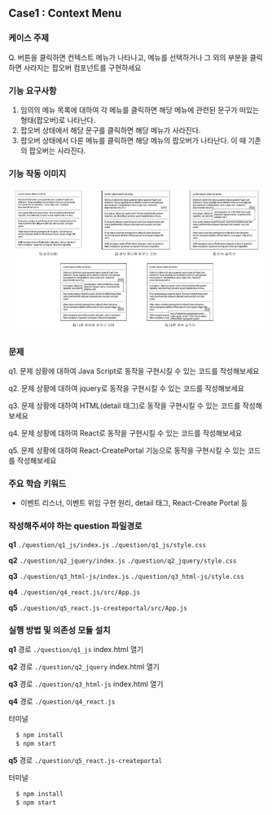 ## Case1 : Context Menu


### 케이스 주제
Q. 버튼을 클릭하면 컨텍스트 메뉴가 나타나고, 메뉴를 선택하거나 그 외의 부분을 클릭하면 사라지는 팝오버 컴포넌트를 구현하세요


### 기능 요구사항
1. 임의의 메뉴 목록에 대하여 각 메뉴를 클릭하면 해당 메뉴에 관련된 문구가 떠있는 형태(팝오버)로 나타난다.
2. 팝오버 상태에서 해당 문구를 클릭하면 해당 메뉴가 사라진다.
3. 팝오버 상태에서 다른 메뉴를 클릭하면 해당 메뉴의 팝오버가 나타난다. 이 때 기존의 팝오버는 사라진다.


### 기능 작동 이미지
![example_image](./example_image.jpg)


### 문제
q1. 문제 상황에 대하여 Java Script로 동작을 구현시킬 수 있는 코드를 작성해보세요

q2. 문제 상황에 대하여 jquery로 동작을 구현시킬 수 있는 코드를 작성해보세요

q3. 문제 상황에 대하여 HTML(detail 태그)로 동작을 구현시킬 수 있는 코드를 작성해보세요

q4. 문제 상황에 대하여 React로 동작을 구현시킬 수 있는 코드를 작성해보세요

q5. 문제 상황에 대하여 React-CreatePortal 기능으로 동작을 구현시킬 수 있는 코드를 작성해보세요


### 주요 학습 키워드
- 이벤트 리스너, 이벤트 위임 구현 원리, detail 태그, React-Create Portal 등


### 작성해주셔야 하는 question 파일경로
**q1**
`./question/q1_js/index.js`
`./question/q1_js/style.css`

**q2**
`./question/q2_jquery/index.js`
`./question/q2_jquery/style.css`

**q3**
`./question/q3_html-js/index.js`
`./question/q3_html-js/style.css`

**q4**
`./question/q4_react.js/src/App.js`

**q5**
`./question/q5_react.js-createportal/src/App.js`

### 실행 방법 및 의존성 모듈 설치
**q1**
경로
`./question/q1_js`
index.html 열기


**q2**
경로
`./question/q2_jquery`
index.html 열기


**q3**
경로
`./question/q3_html-js`
index.html 열기


**q4**
경로
`./question/q4_react.js`

터미널
```bash
  $ npm install
  $ npm start
```


**q5**
경로
`./question/q5_react.js-createportal`

터미널
```bash
  $ npm install
  $ npm start
```